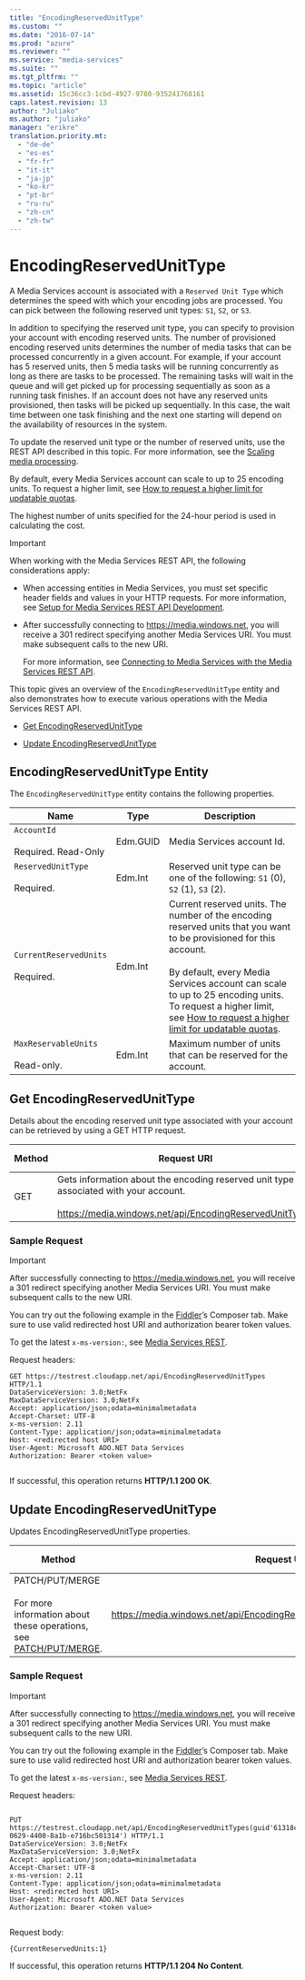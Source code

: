 ```yaml
---
title: "EncodingReservedUnitType"
ms.custom: ""
ms.date: "2016-07-14"
ms.prod: "azure"
ms.reviewer: ""
ms.service: "media-services"
ms.suite: ""
ms.tgt_pltfrm: ""
ms.topic: "article"
ms.assetid: 15c36cc3-1cbd-4927-9780-935241768161
caps.latest.revision: 13
author: "Juliako"
ms.author: "juliako"
manager: "erikre"
translation.priority.mt: 
  - "de-de"
  - "es-es"
  - "fr-fr"
  - "it-it"
  - "ja-jp"
  - "ko-kr"
  - "pt-br"
  - "ru-ru"
  - "zh-cn"
  - "zh-tw"
---
```

# EncodingReservedUnitType
A Media Services account is associated with a `Reserved Unit Type` which determines the speed with which your encoding jobs are processed. You can pick between the following reserved unit types: `S1`, `S2`, or `S3`.  
  
 In addition to specifying the reserved unit type, you can specify to provision your account with encoding reserved units. The number of provisioned encoding reserved units determines the number of media tasks that can be processed concurrently in a given account. For example, if your account has 5 reserved units, then 5 media tasks will be running concurrently as long as there are tasks to be processed. The remaining tasks will wait in the queue and will get picked up for processing sequentially as soon as a running task finishes. If an account does not have any reserved units provisioned, then tasks will be picked up sequentially. In this case, the wait time between one task finishing and the next one starting will depend on the availability of resources in the system.  
  
 To update the reserved unit type or the number of reserved units, use the REST API described in this topic. For more information, see the [Scaling media processing](https://azure.microsoft.com/documentation/articles/media-services-scale-media-processing-overview/).  
  
 By default, every Media Services account can scale to up to 25 encoding units. To request a higher limit, see [How to request a higher limit for updatable quotas](http://msdn.microsoft.com/en-us/82f7e538-6bdf-4883-aa50-24574cc4996e).  
  
 The highest number of units specified for the 24-hour period is used in calculating the cost.  
  
> [!IMPORTANT]
>  When working with the Media Services REST API, the following considerations apply:  
>   
>  -   When accessing entities in Media Services, you must set specific header fields and values in your HTTP requests. For more information, see [Setup for Media Services REST API Development](http://msdn.microsoft.com/en-us/42ae6204-93bc-4797-bf40-1c68512cfb73).  
> -   After successfully connecting to https://media.windows.net, you will receive a 301 redirect specifying another Media Services URI. You must make subsequent calls to the new URI.  
>   
>      For more information, see [Connecting to Media Services with the Media Services REST API](http://msdn.microsoft.com/en-us/426d52db-1ac1-4ede-85be-da8ff5a7973f).  
  
 This topic gives an overview of the `EncodingReservedUnitType` entity and also demonstrates how to execute various operations with the Media Services REST API.  
  
-   [Get EncodingReservedUnitType](#get_EncodingReservedUnitType)  
  
-   [Update EncodingReservedUnitType](#update_EncodingReservedUnitType)  
  
## EncodingReservedUnitType Entity  
 The `EncodingReservedUnitType` entity contains the following properties.  
  
|Name|Type|Description|  
|----------|----------|-----------------|  
|`AccountId`<br /><br /> Required. Read-Only|Edm.GUID|Media Services account Id.|  
|`ReservedUnitType`<br /><br /> Required.|Edm.Int|Reserved unit type can be one of the following: `S1` (0), `S2` (1), `S3` (2).|  
|`CurrentReservedUnits`<br /><br /> Required.|Edm.Int|Current reserved units. The number of the encoding reserved units that you want to be provisioned for this account.<br /><br /> By default, every Media Services account can scale to up to 25 encoding units. To request a higher limit, see [How to request a higher limit for updatable quotas](http://msdn.microsoft.com/en-us/82f7e538-6bdf-4883-aa50-24574cc4996e).|  
|`MaxReservableUnits`<br /><br /> Read-only.|Edm.Int|Maximum number of units that can be reserved for the account.|  
  
##  <a name="get_EncodingReservedUnitType"></a> Get EncodingReservedUnitType  
 Details about the encoding reserved unit type associated with your account can be retrieved by using a GET HTTP request.  
  
|Method|Request URI|HTTP Version|  
|------------|-----------------|------------------|  
|GET|Gets information about the encoding reserved unit type associated with your account.<br /><br /> https://media.windows.net/api/EncodingReservedUnitTypes|HTTP/1.1|  
  
### Sample Request  
  
> [!IMPORTANT]
>  After successfully connecting to https://media.windows.net, you will receive a 301 redirect specifying another Media Services URI. You must make subsequent calls to the new URI.  
  
 You can try out the following example in the [Fiddler](http://www.telerik.com/download/fiddler)’s Composer tab. Make sure to use valid redirected host URI and authorization bearer token values.  
  
 To get the latest `x-ms-version:`, see [Media Services REST](../services/azure-media-services-rest-api-reference.md).  
  
 Request headers:  
  
```  
GET https://testrest.cloudapp.net/api/EncodingReservedUnitTypes HTTP/1.1  
DataServiceVersion: 3.0;NetFx  
MaxDataServiceVersion: 3.0;NetFx  
Accept: application/json;odata=minimalmetadata  
Accept-Charset: UTF-8  
x-ms-version: 2.11  
Content-Type: application/json;odata=minimalmetadata  
Host: <redirected host URI>  
User-Agent: Microsoft ADO.NET Data Services  
Authorization: Bearer <token value>  
  
```  
  
 If successful, this operation returns **HTTP/1.1 200 OK**.  
  
##  <a name="update_EncodingReservedUnitType"></a> Update EncodingReservedUnitType  
 Updates EncodingReservedUnitType properties.  
  
|Method|Request URI|HTTP Version|  
|------------|-----------------|------------------|  
|PATCH/PUT/MERGE<br /><br /> For more information about these operations, see [PATCH/PUT/MERGE](http://msdn.microsoft.com/library/dd541276.aspx).|https://media.windows.net/api/EncodingReservedUnitTypes(guid'*accountid*')|HTTP/1.1|  
  
### Sample Request  
  
> [!IMPORTANT]
>  After successfully connecting to https://media.windows.net, you will receive a 301 redirect specifying another Media Services URI. You must make subsequent calls to the new URI.  
  
 You can try out the following example in the [Fiddler](http://www.telerik.com/download/fiddler)’s Composer tab. Make sure to use valid redirected host URI and authorization bearer token values.  
  
 To get the latest `x-ms-version:`, see [Media Services REST](../services/azure-media-services-rest-api-reference.md).  
  
 Request headers:  
  
```  
  
PUT https://testrest.cloudapp.net/api/EncodingReservedUnitTypes(guid'61318ce3-0629-4400-8a1b-e716bc501314') HTTP/1.1  
DataServiceVersion: 3.0;NetFx  
MaxDataServiceVersion: 3.0;NetFx  
Accept: application/json;odata=minimalmetadata  
Accept-Charset: UTF-8  
x-ms-version: 2.11  
Content-Type: application/json;odata=minimalmetadata  
Host: <redirected host URI>  
User-Agent: Microsoft ADO.NET Data Services  
Authorization: Bearer <token value>  
  
```  
  
 Request body:  
  
```  
{CurrentReservedUnits:1}  
```  
  
 If successful, this operation returns **HTTP/1.1 204 No Content**.
